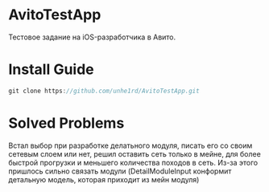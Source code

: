 # AvitoTestApp
Тестовое задание на iOS-разработчика в Авито.

# Install Guide

```Swift
git clone https://github.com/unhe1rd/AvitoTestApp.git
```

# Solved Problems 
Встал выбор при разработке делатьного модуля, писать его со своим сетевым слоем или нет, решил оставить сеть только в мейне, для более быстрой прогрузки и меньшего количества походов в сеть. Из-за этого пришлось сильно связать модули (DetailModuleInput конформит детальную модель, которая приходит из мейн модуля)
